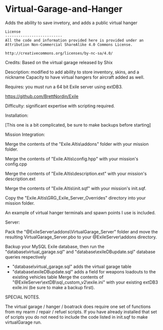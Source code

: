# Virtual-Garage-and-Hanger
Adds the ability to save invetory, and adds a public virtual hanger


             
	License
	--------------------------
	All the code and information provided here is provided under an Attribution Non-Commercial ShareAlike 4.0 Commons License.

	http://creativecommons.org/licenses/by-nc-sa/4.0/
	
Credits: Based on the virtual garage released by Shix

Description: modified to add ability to store inventory, skins, and a nickname
             Capacity to have virtual hangers for aircraft added as well.
	     
Requires: you must run a 64 bit Exile server using extDB3.

https://github.com/BrettNordin/Exile

Difficulty: significant expertise with scripting required.

Installation:

[This one is a bit complicated, be sure to make backups before starting]

Mission Integration:

Merge the contents of the "Exile.Altis\addons" folder with your mission folder.

Merge the contents of "Exile.Altis\config.hpp" with your mission's config.cpp

Merge the contents of "Exile.Altis\description.ext" with your mission's description.ext

Merge the contents of "Exile.Altis\init.sqf" with your mission's init.sqf.

Copy the "Exile.Altis\GRG_Exile_Server_Overrides" directory into your mission folder.

An example of virtual hanger terminals and spawn points I use is included.

Server:

Pack the "@ExileServer\addons\VirtualGarage_Server" folder and move the resulting VirtualGarage_Server.pbo to your @ExileServer\addons directory.

Backup your MySQL Exile database, then run the "database\virtual_garage.sql" and "database\exileDBupdate.sql" database queries respectively
- "database\virtual_garage.sql" adds the virtual garage table
- "database\exileDBupdate.sql" adds a field for weapons loadouts to the existing vehicles table
Merge the contents of "@ExileServer\extDB\sql_custom_v2\exile.ini" with your existing extDB3 exile.ini (be sure to make a backup first).

SPECIAL NOTES.

The virtual garage / hanger / boatrack does require one set of functions from my rearm / repair / refuel scripts.
If you have already installed that set of scripts you do not need to include the code listed in init.sqf to make virtualGarage run.
